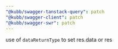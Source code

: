 ```yaml
---
"@kubb/swagger-tanstack-query": patch
"@kubb/swagger-client": patch
"@kubb/swagger-swr": patch
---
```


use of `dataReturnType` to set res.data or res
